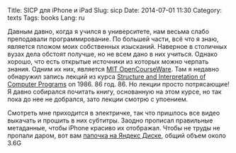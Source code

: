 Title: SICP для iPhone и iPad
Slug: sicp
Date: 2014-07-01 11:30
Category: texts
Tags: books
Lang: ru

Давным давно, когда я учился в университете, нам весьма слабо преподавали программирование. По большей части, всё что я знаю, является пложом моих собственных изысканий. Наверное в столичных вузах дела обстоят получше, но не всем дано в них учиться. Однако хорошо, что есть открытые источники из которых можно черпать знания. Одним их них, является [MIT OpenCourseWare][mit]. Там я недавно обнаружил запись лекций из курса [Structure and Interpretation of Computer Programs][videos] on 1986. 86 год. 86. Но лекции просто потрясающие! Я давно собирался почитать книгу, основанную на этом курсе, но так пока до нее не добрался, зато лекции смотрю с упоением.

Смотреть мне приходится в электричке, так что пришлось все видео выкачать и прошить в них субтитры. Заодно прописал правильные метаданные, чтобы iPhone красиво их отображал. Чтобы не труды не пропали даром, вот вам [папочка на Яндекс Диске][disk], общий объем около 3.6G

[videos]: http://ocw.mit.edu/courses/electrical-engineering-and-computer-science/6-001-structure-and-interpretation-of-computer-programs-spring-2005/video-lectures/
[mit]: http://ocw.mit.edu/
[disk]: https://yadi.sk/d/pDwX1e-nVdgMD

